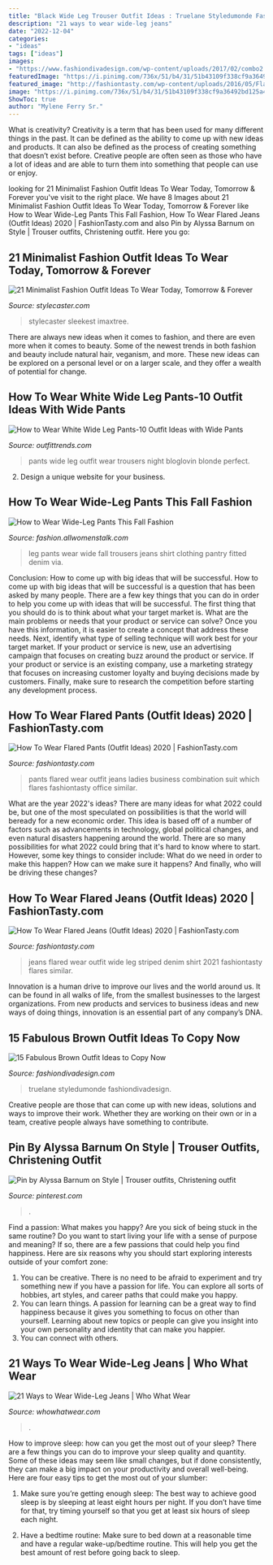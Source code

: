 ```yaml
---
title: "Black Wide Leg Trouser Outfit Ideas : Truelane Styledumonde Fashiondivadesign"
description: "21 ways to wear wide-leg jeans"
date: "2022-12-04"
categories:
- "ideas"
tags: ["ideas"]
images:
- "https://www.fashiondivadesign.com/wp-content/uploads/2017/02/combo2.png"
featuredImage: "https://i.pinimg.com/736x/51/b4/31/51b43109f338cf9a36492bd125a4f43c.jpg"
featured_image: "http://fashiontasty.com/wp-content/uploads/2016/05/Flared-Jeans-And-Striped-Shirt.jpg"
image: "https://i.pinimg.com/736x/51/b4/31/51b43109f338cf9a36492bd125a4f43c.jpg"
ShowToc: true
author: "Mylene Ferry Sr."
---
```



What is creativity?
Creativity is a term that has been used for many different things in the past. It can be defined as the ability to come up with new ideas and products. It can also be defined as the process of creating something that doesn’t exist before. Creative people are often seen as those who have a lot of ideas and are able to turn them into something that people can use or enjoy.

	

		
looking for 21 Minimalist Fashion Outfit Ideas To Wear Today, Tomorrow &amp; Forever you've visit to the right place. We have 8 Images about 21 Minimalist Fashion Outfit Ideas To Wear Today, Tomorrow &amp; Forever like How to Wear Wide-Leg Pants This Fall Fashion, How To Wear Flared Jeans (Outfit Ideas) 2020 | FashionTasty.com and also Pin by Alyssa Barnum on Style | Trouser outfits, Christening outfit. Here you go:
		
    
## 21 Minimalist Fashion Outfit Ideas To Wear Today, Tomorrow &amp; Forever

<img loading=lazy src="https://stylecaster.com/wp-content/uploads/2019/01/minimal-outfits-1.jpg" onerror="this.onerror=null;this.src='https://tse2.mm.bing.net/th?id=OIP.1SZws9gS99K40fGW6v0m4AHaLH&amp;pid=15.1';" alt="21 Minimalist Fashion Outfit Ideas To Wear Today, Tomorrow &amp; Forever">

_Source: stylecaster.com_

>stylecaster sleekest imaxtree. 

	

There are always new ideas when it comes to fashion, and there are even more when it comes to beauty. Some of the newest trends in both fashion and beauty include natural hair, veganism, and more. These new ideas can be explored on a personal level or on a larger scale, and they offer a wealth of potential for change.

    
## How To Wear White Wide Leg Pants-10 Outfit Ideas With Wide Pants

<img loading=lazy src="https://www.outfittrends.com/wp-content/uploads/2016/08/white-wide-leg-pants-with-black-top.jpg" onerror="this.onerror=null;this.src='https://tse4.mm.bing.net/th?id=OIP.8GR9yrIPgvgkCOSWeEycdgHaLH&amp;pid=15.1';" alt="How to Wear White Wide Leg Pants-10 Outfit Ideas with Wide Pants">

_Source: outfittrends.com_

>pants wide leg outfit wear trousers night bloglovin blonde perfect. 

	

2. Design a unique website for your business.

    
## How To Wear Wide-Leg Pants This Fall Fashion

<img loading=lazy src="http://img.allw.mn/content/j3/av/of4n0_clothing_jeans_fashion_leg_trousers.jpg" onerror="this.onerror=null;this.src='https://tse1.mm.bing.net/th?id=OIP.738TU0wAXlh-zQYTbRjRFQHaLH&amp;pid=15.1';" alt="How to Wear Wide-Leg Pants This Fall Fashion">

_Source: fashion.allwomenstalk.com_

>leg pants wear wide fall trousers jeans shirt clothing pantry fitted denim via. 

	

Conclusion: How to come up with big ideas that will be successful.
How to come up with big ideas that will be successful is a question that has been asked by many people. There are a few key things that you can do in order to help you come up with ideas that will be successful. The first thing that you should do is to think about what your target market is. What are the main problems or needs that your product or service can solve? Once you have this information, it is easier to create a concept that address these needs. Next, identify what type of selling technique will work best for your target market. If your product or service is new, use an advertising campaign that focuses on creating buzz around the product or service. If your product or service is an existing company, use a marketing strategy that focuses on increasing customer loyalty and buying decisions made by customers. Finally, make sure to research the competition before starting any development process.

    
## How To Wear Flared Pants (Outfit Ideas) 2020 | FashionTasty.com

<img loading=lazy src="http://fashiontasty.com/wp-content/uploads/2016/05/Red-Wide-Legged-Pants.jpg" onerror="this.onerror=null;this.src='https://tse4.mm.bing.net/th?id=OIP.aOxikfY6Gm6MfX-Ci0jnowHaLQ&amp;pid=15.1';" alt="How To Wear Flared Pants (Outfit Ideas) 2020 | FashionTasty.com">

_Source: fashiontasty.com_

>pants flared wear outfit jeans ladies business combination suit which flares fashiontasty office similar. 

	

What are the year 2022's ideas?
There are many ideas for what 2022 could be, but one of the most speculated on possibilities is that the world will beready for a new economic order. This idea is based off of a number of factors such as advancements in technology, global political changes, and even natural disasters happening around the world. There are so many possibilities for what 2022 could bring that it's hard to know where to start. However, some key things to consider include: What do we need in order to make this happen? How can we make sure it happens? And finally, who will be driving these changes?

    
## How To Wear Flared Jeans (Outfit Ideas) 2020 | FashionTasty.com

<img loading=lazy src="http://fashiontasty.com/wp-content/uploads/2016/05/Flared-Jeans-And-Striped-Shirt.jpg" onerror="this.onerror=null;this.src='https://tse3.mm.bing.net/th?id=OIP.SiMgCoqQu0LYs8ARv_oxAAHaLN&amp;pid=15.1';" alt="How To Wear Flared Jeans (Outfit Ideas) 2020 | FashionTasty.com">

_Source: fashiontasty.com_

>jeans flared wear outfit wide leg striped denim shirt 2021 fashiontasty flares similar. 

	

Innovation is a human drive to improve our lives and the world around us. It can be found in all walks of life, from the smallest businesses to the largest organizations. From new products and services to business ideas and new ways of doing things, innovation is an essential part of any company’s DNA.

    
## 15 Fabulous Brown Outfit Ideas To Copy Now

<img loading=lazy src="https://www.fashiondivadesign.com/wp-content/uploads/2017/02/combo2.png" onerror="this.onerror=null;this.src='https://tse3.mm.bing.net/th?id=OIP.1jCScO0Vp1X2_bHZQvw0HAHaLH&amp;pid=15.1';" alt="15 Fabulous Brown Outfit Ideas to Copy Now">

_Source: fashiondivadesign.com_

>truelane styledumonde fashiondivadesign. 

	

Creative people are those that can come up with new ideas, solutions and ways to improve their work. Whether they are working on their own or in a team, creative people always have something to contribute.

    
## Pin By Alyssa Barnum On Style | Trouser Outfits, Christening Outfit

<img loading=lazy src="https://i.pinimg.com/736x/51/b4/31/51b43109f338cf9a36492bd125a4f43c.jpg" onerror="this.onerror=null;this.src='https://tse2.mm.bing.net/th?id=OIP.t5A4Ui-KcgMN5ifOHdBT1wHaMr&amp;pid=15.1';" alt="Pin by Alyssa Barnum on Style | Trouser outfits, Christening outfit">

_Source: pinterest.com_

>. 

	

Find a passion: What makes you happy?
Are you sick of being stuck in the same routine? Do you want to start living your life with a sense of purpose and meaning? If so, there are a few passions that could help you find happiness. Here are six reasons why you should start exploring interests outside of your comfort zone: 
1. You can be creative. There is no need to be afraid to experiment and try something new if you have a passion for life. You can explore all sorts of hobbies, art styles, and career paths that could make you happy. 
2. You can learn things. A passion for learning can be a great way to find happiness because it gives you something to focus on other than yourself. Learning about new topics or people can give you insight into your own personality and identity that can make you happier. 
3. You can connect with others.

    
## 21 Ways To Wear Wide-Leg Jeans | Who What Wear

<img loading=lazy src="https://cdn.cliqueinc.com/posts/241750/how-to-wear-wide-jeans-241750-1605154032076-image.700x0c.jpg" onerror="this.onerror=null;this.src='https://tse2.mm.bing.net/th?id=OIP.DWAh9zxg9DbfVsaoD-FxwwHaLH&amp;pid=15.1';" alt="21 Ways to Wear Wide-Leg Jeans | Who What Wear">

_Source: whowhatwear.com_

>. 

	

How to improve sleep: how can you get the most out of your sleep?
There are a few things you can do to improve your sleep quality and quantity. Some of these ideas may seem like small changes, but if done consistently, they can make a big impact on your productivity and overall well-being. Here are four easy tips to get the most out of your slumber: 
1. Make sure you’re getting enough sleep: The best way to achieve good sleep is by sleeping at least eight hours per night. If you don’t have time for that, try timing yourself so that you get at least six hours of sleep each night. 

2. Have a bedtime routine: Make sure to bed down at a reasonable time and have a regular wake-up/bedtime routine. This will help you get the best amount of rest before going back to sleep. 


